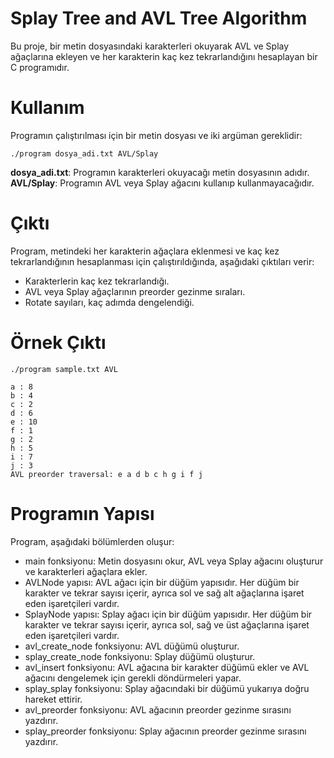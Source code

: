 # Splay Tree and AVL Tree Algorithm

Bu proje, bir metin dosyasındaki karakterleri okuyarak AVL ve Splay ağaçlarına ekleyen ve her karakterin kaç kez tekrarlandığını hesaplayan bir C programıdır.

# Kullanım
Programın çalıştırılması için bir metin dosyası ve iki argüman gereklidir:

```
./program dosya_adi.txt AVL/Splay
```

**dosya_adi.txt**: Programın karakterleri okuyacağı metin dosyasının adıdır.  
**AVL/Splay**: Programın AVL veya Splay ağacını kullanıp kullanmayacağıdır.

# Çıktı
Program, metindeki her karakterin ağaçlara eklenmesi ve kaç kez tekrarlandığının hesaplanması için çalıştırıldığında, aşağıdaki çıktıları verir:

- Karakterlerin kaç kez tekrarlandığı.
- AVL veya Splay ağaçlarının preorder gezinme sıraları.
- Rotate sayıları, kaç adımda dengelendiği.

# Örnek Çıktı

```
./program sample.txt AVL
```
```
a : 8
b : 4
c : 2
d : 6
e : 10
f : 1
g : 2
h : 5
i : 7
j : 3
AVL preorder traversal: e a d b c h g i f j 
```


# Programın Yapısı
Program, aşağıdaki bölümlerden oluşur:

- main fonksiyonu: Metin dosyasını okur, AVL veya Splay ağacını oluşturur ve karakterleri ağaçlara ekler.
- AVLNode yapısı: AVL ağacı için bir düğüm yapısıdır. Her düğüm bir karakter ve tekrar sayısı içerir, ayrıca sol ve sağ alt ağaçlarına işaret eden işaretçileri vardır.
- SplayNode yapısı: Splay ağacı için bir düğüm yapısıdır. Her düğüm bir karakter ve tekrar sayısı içerir, ayrıca sol, sağ ve üst ağaçlarına işaret eden işaretçileri vardır.
- avl_create_node fonksiyonu: AVL düğümü oluşturur.
- splay_create_node fonksiyonu: Splay düğümü oluşturur.
- avl_insert fonksiyonu: AVL ağacına bir karakter düğümü ekler ve AVL ağacını dengelemek için gerekli döndürmeleri yapar.
- splay_splay fonksiyonu: Splay ağacındaki bir düğümü yukarıya doğru hareket ettirir.
- avl_preorder fonksiyonu: AVL ağacının preorder gezinme sırasını yazdırır.
- splay_preorder fonksiyonu: Splay ağacının preorder gezinme sırasını yazdırır.
